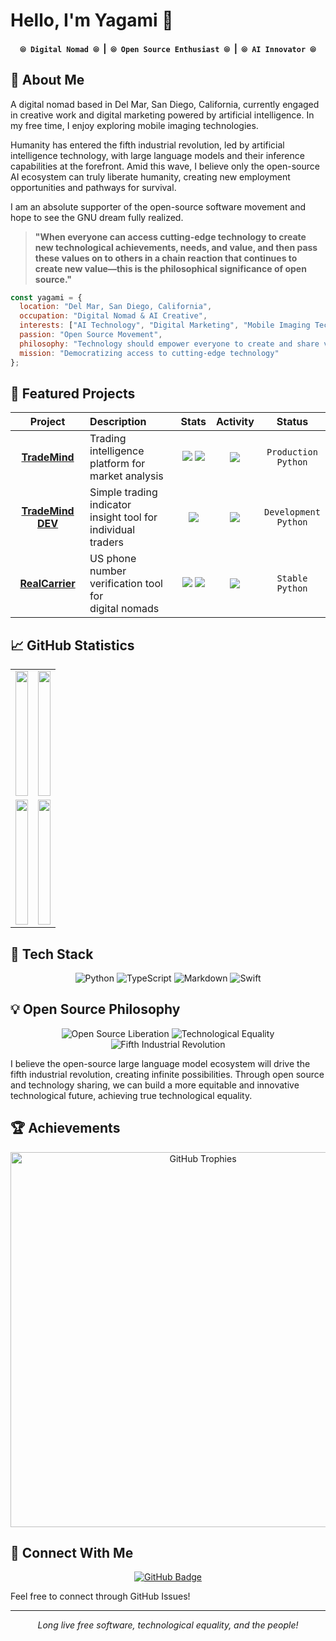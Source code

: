 # Hello, I'm Yagami 👋

<div align="center">
  <h4>
    <code>⦾ Digital Nomad ⦾</code> &nbsp;|&nbsp; 
    <code>⦾ Open Source Enthusiast ⦾</code> &nbsp;|&nbsp; 
    <code>⦾ AI Innovator ⦾</code>
  </h4>
</div>

## 🌊 About Me

A digital nomad based in Del Mar, San Diego, California, currently engaged in creative work and digital marketing powered by artificial intelligence. In my free time, I enjoy exploring mobile imaging technologies.

Humanity has entered the fifth industrial revolution, led by artificial intelligence technology, with large language models and their inference capabilities at the forefront. Amid this wave, I believe only the open-source AI ecosystem can truly liberate humanity, creating new employment opportunities and pathways for survival.

I am an absolute supporter of the open-source software movement and hope to see the GNU dream fully realized.

> **"When everyone can access cutting-edge technology to create new technological achievements, needs, and value, and then pass these values on to others in a chain reaction that continues to create new value—this is the philosophical significance of open source."**

```javascript
const yagami = {
  location: "Del Mar, San Diego, California",
  occupation: "Digital Nomad & AI Creative",
  interests: ["AI Technology", "Digital Marketing", "Mobile Imaging Tech"],
  passion: "Open Source Movement",
  philosophy: "Technology should empower everyone to create and share value",
  mission: "Democratizing access to cutting-edge technology"
};
```

## 🚀 Featured Projects

<div align="center">

| Project | Description | Stats | Activity | Status |
|:-------:|:------------|:-----:|:--------:|:------:|
| [**TradeMind**](https://github.com/yagami1997/TradeMind) | Trading intelligence<br>platform for<br>market analysis | ![](https://img.shields.io/github/stars/yagami1997/TradeMind?style=flat&color=5F9EA0) ![](https://img.shields.io/github/forks/yagami1997/TradeMind?style=flat&color=4682B4) | ![](https://img.shields.io/github/commit-activity/w/yagami1997/TradeMind?style=flat&color=5F9EA0) | `Production`<br>`Python` |
| [**TradeMind DEV**](https://github.com/yagami1997/TradeMind/tree/dev) | Simple trading indicator<br>insight tool for<br>individual traders | ![](https://img.shields.io/github/last-commit/yagami1997/TradeMind/dev?style=flat&color=5F9EA0) | ![](https://img.shields.io/github/commit-activity/w/yagami1997/TradeMind?style=flat&color=5F9EA0) | `Development`<br>`Python` |
| [**RealCarrier**](https://github.com/yagami1997/RealCarrier) | US phone number<br>verification tool for<br>digital nomads | ![](https://img.shields.io/github/stars/yagami1997/RealCarrier?style=flat&color=9370DB) ![](https://img.shields.io/github/forks/yagami1997/RealCarrier?style=flat&color=7B68EE) | ![](https://img.shields.io/github/commit-activity/w/yagami1997/RealCarrier?style=flat&color=9370DB) | `Stable`<br>`Python` |

</div>

## 📈 GitHub Statistics

<div align="center">
  <table>
    <tr>
      <td width="50%">
        <img src="https://github-profile-summary-cards.vercel.app/api/cards/stats?username=yagami1997&theme=tokyonight" width="100%" height="200" />
      </td>
      <td width="50%">
        <img src="https://github-profile-summary-cards.vercel.app/api/cards/most-commit-language?username=yagami1997&theme=tokyonight" width="100%" height="200" />
      </td>
    </tr>
    <tr>
      <td width="50%">
        <img src="https://github-profile-summary-cards.vercel.app/api/cards/repos-per-language?username=yagami1997&theme=tokyonight" width="100%" height="200" />
      </td>
      <td width="50%">
        <img src="https://github-profile-summary-cards.vercel.app/api/cards/productive-time?username=yagami1997&theme=tokyonight&utcOffset=-8" width="100%" height="200" />
      </td>
    </tr>
  </table>
</div>

## 🔧 Tech Stack

<div align="center">

![Python](https://img.shields.io/badge/python-3670A0?style=for-the-badge&logo=python&logoColor=ffdd54)
![TypeScript](https://img.shields.io/badge/typescript-%23007ACC.svg?style=for-the-badge&logo=typescript&logoColor=white)
![Markdown](https://img.shields.io/badge/markdown-%23000000.svg?style=for-the-badge&logo=markdown&logoColor=white)
![Swift](https://img.shields.io/badge/swift-F54A2A?style=for-the-badge&logo=swift&logoColor=white)

</div>

## 💡 Open Source Philosophy

<div align="center">
  <img src="https://img.shields.io/badge/⟬_Open_Source_Liberation_⟭-5F9EA0?style=for-the-badge&logoColor=white" alt="Open Source Liberation" />
  <img src="https://img.shields.io/badge/⟬_Technological_Equality_⟭-4682B4?style=for-the-badge&logoColor=white" alt="Technological Equality" />
  <img src="https://img.shields.io/badge/⟬_Fifth_Industrial_Revolution_⟭-9370DB?style=for-the-badge&logoColor=white" alt="Fifth Industrial Revolution" />
</div>

I believe the open-source large language model ecosystem will drive the fifth industrial revolution, creating infinite possibilities. Through open source and technology sharing, we can build a more equitable and innovative technological future, achieving true technological equality.

## 🏆 Achievements

<p align="center">
  <a href="https://github.com/ryo-ma/github-profile-trophy">
    <img src="https://github-profile-trophy.vercel.app/?username=yagami1997&theme=nord&row=1&column=7&margin-w=15&margin-h=15&no-frame=true&no-bg=true&title_color=5F9EA0" width="600" alt="GitHub Trophies" />
  </a>
</p>

## 💬 Connect With Me

<div align="center">
  <a href="https://github.com/yagami1997">
    <img src="https://img.shields.io/badge/GitHub-Follow-6495ED?style=for-the-badge&logo=github" alt="GitHub Badge"/>
  </a>
</div>

Feel free to connect through GitHub Issues!

---

<div align="center">
  <i>Long live free software, technological equality, and the people!</i>
</div>
